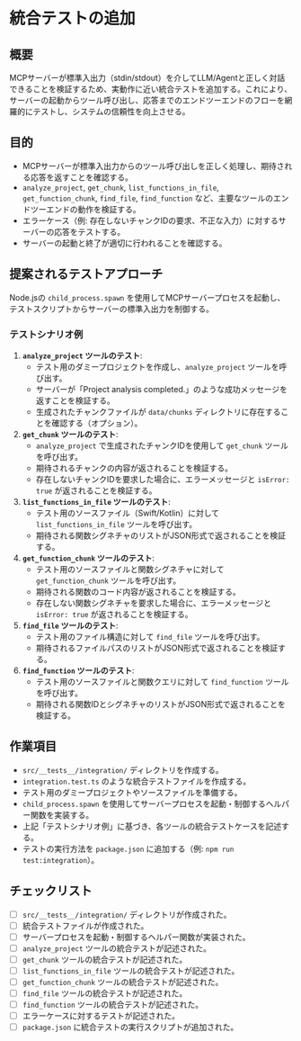 # 統合テストの追加

## 概要

MCPサーバーが標準入出力（stdin/stdout）を介してLLM/Agentと正しく対話できることを検証するため、実動作に近い統合テストを追加する。これにより、サーバーの起動からツール呼び出し、応答までのエンドツーエンドのフローを網羅的にテストし、システムの信頼性を向上させる。

## 目的

- MCPサーバーが標準入出力からのツール呼び出しを正しく処理し、期待される応答を返すことを確認する。
- `analyze_project`, `get_chunk`, `list_functions_in_file`, `get_function_chunk`, `find_file`, `find_function` など、主要なツールのエンドツーエンドの動作を検証する。
- エラーケース（例: 存在しないチャンクIDの要求、不正な入力）に対するサーバーの応答をテストする。
- サーバーの起動と終了が適切に行われることを確認する。

## 提案されるテストアプローチ

Node.jsの `child_process.spawn` を使用してMCPサーバープロセスを起動し、テストスクリプトからサーバーの標準入出力を制御する。

### テストシナリオ例

1.  **`analyze_project` ツールのテスト**:
    - テスト用のダミープロジェクトを作成し、`analyze_project` ツールを呼び出す。
    - サーバーが「Project analysis completed.」のような成功メッセージを返すことを検証する。
    - 生成されたチャンクファイルが `data/chunks` ディレクトリに存在することを確認する（オプション）。
2.  **`get_chunk` ツールのテスト**:
    - `analyze_project` で生成されたチャンクIDを使用して `get_chunk` ツールを呼び出す。
    - 期待されるチャンクの内容が返されることを検証する。
    - 存在しないチャンクIDを要求した場合に、エラーメッセージと `isError: true` が返されることを検証する。
3.  **`list_functions_in_file` ツールのテスト**:
    - テスト用のソースファイル（Swift/Kotlin）に対して `list_functions_in_file` ツールを呼び出す。
    - 期待される関数シグネチャのリストがJSON形式で返されることを検証する。
4.  **`get_function_chunk` ツールのテスト**:
    - テスト用のソースファイルと関数シグネチャに対して `get_function_chunk` ツールを呼び出す。
    - 期待される関数のコード内容が返されることを検証する。
    - 存在しない関数シグネチャを要求した場合に、エラーメッセージと `isError: true` が返されることを検証する。
5.  **`find_file` ツールのテスト**:
    - テスト用のファイル構造に対して `find_file` ツールを呼び出す。
    - 期待されるファイルパスのリストがJSON形式で返されることを検証する。
6.  **`find_function` ツールのテスト**:
    - テスト用のソースファイルと関数クエリに対して `find_function` ツールを呼び出す。
    - 期待される関数IDとシグネチャのリストがJSON形式で返されることを検証する。

## 作業項目

- `src/__tests__/integration/` ディレクトリを作成する。
- `integration.test.ts` のような統合テストファイルを作成する。
- テスト用のダミープロジェクトやソースファイルを準備する。
- `child_process.spawn` を使用してサーバープロセスを起動・制御するヘルパー関数を実装する。
- 上記「テストシナリオ例」に基づき、各ツールの統合テストケースを記述する。
- テストの実行方法を `package.json` に追加する（例: `npm run test:integration`）。

## チェックリスト

- [ ] `src/__tests__/integration/` ディレクトリが作成された。
- [ ] 統合テストファイルが作成された。
- [ ] サーバープロセスを起動・制御するヘルパー関数が実装された。
- [ ] `analyze_project` ツールの統合テストが記述された。
- [ ] `get_chunk` ツールの統合テストが記述された。
- [ ] `list_functions_in_file` ツールの統合テストが記述された。
- [ ] `get_function_chunk` ツールの統合テストが記述された。
- [ ] `find_file` ツールの統合テストが記述された。
- [ ] `find_function` ツールの統合テストが記述された。
- [ ] エラーケースに対するテストが記述された。
- [ ] `package.json` に統合テストの実行スクリプトが追加された。
